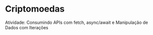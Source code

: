 # Criptomoedas
Atividade: Consumindo APIs com fetch, async/await e Manipulação de Dados com Iterações
